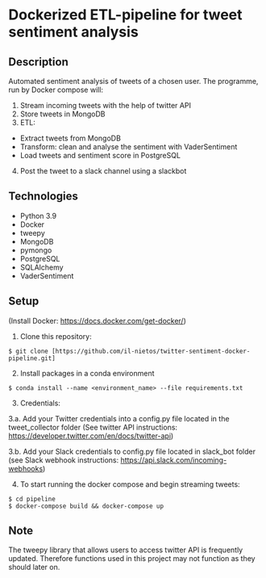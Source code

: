# Dockerized ETL-pipeline for tweet sentiment analysis

## Description

Automated sentiment analysis of tweets of a chosen user. The programme, run by Docker compose will:

1. Stream incoming tweets with the help of twitter API
2. Store tweets in MongoDB
3. ETL: 
* Extract tweets from MongoDB
* Transform: clean and analyse the sentiment with VaderSentiment
* Load tweets and sentiment score in PostgreSQL

4. Post the tweet to a slack channel using a slackbot

## Technologies

* Python 3.9
* Docker 
* tweepy
* MongoDB
* pymongo
* PostgreSQL
* SQLAlchemy
* VaderSentiment

## Setup

(Install Docker: https://docs.docker.com/get-docker/)

1. Clone this repository: 
```
$ git clone [https://github.com/il-nietos/twitter-sentiment-docker-pipeline.git]
```
2. Install packages in a conda environment 
```
$ conda install --name <environment_name> --file requirements.txt
```
3. Credentials:

3.a. Add your Twitter credentials into a config.py file located in the tweet_collector folder (See twitter API instructions: https://developer.twitter.com/en/docs/twitter-api)

3.b. Add your Slack credentials to config.py file located in slack_bot folder (see Slack webhook instructions: https://api.slack.com/incoming-webhooks)

4. To start running the docker compose and begin streaming tweets:
```
$ cd pipeline
$ docker-compose build && docker-compose up
```

## Note

The tweepy library that allows users to access twitter API is frequently updated. Therefore functions used in this project may not function as they should later on.
